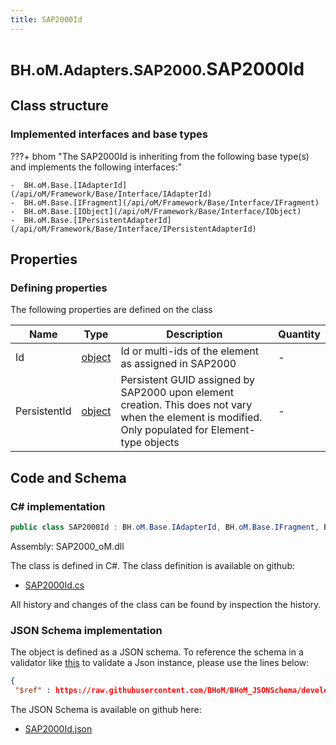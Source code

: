 ```yaml
---
title: SAP2000Id
---
```


# <small>BH.oM.Adapters.SAP2000.</small>**SAP2000Id**



## Class structure

### Implemented interfaces and base types

???+ bhom "The SAP2000Id is inheriting from the following base type(s) and implements the following interfaces:"

    -  BH.oM.Base.[IAdapterId](/api/oM/Framework/Base/Interface/IAdapterId)
    -  BH.oM.Base.[IFragment](/api/oM/Framework/Base/Interface/IFragment)
    -  BH.oM.Base.[IObject](/api/oM/Framework/Base/Interface/IObject)
    -  BH.oM.Base.[IPersistentAdapterId](/api/oM/Framework/Base/Interface/IPersistentAdapterId)


## Properties



### Defining properties

The following properties are defined on the class

| Name             | Type             | Description      | Quantity         |
|------------------|------------------|------------------|------------------|
| Id | [object](https://learn.microsoft.com/en-us/dotnet/api/System.Object?view=netstandard-2.0) | Id or multi-ids of the element as assigned in SAP2000 | - |
| PersistentId | [object](https://learn.microsoft.com/en-us/dotnet/api/System.Object?view=netstandard-2.0) | Persistent GUID assigned by SAP2000 upon element creation. This does not vary when the element is modified. Only populated for Element-type objects | - |


## Code and Schema

### C# implementation

``` C# title="C#"
public class SAP2000Id : BH.oM.Base.IAdapterId, BH.oM.Base.IFragment, BH.oM.Base.IObject, BH.oM.Base.IPersistentAdapterId
```

Assembly: SAP2000_oM.dll

The class is defined in C#. The class definition is available on github:

- [SAP2000Id.cs](https://github.com/BHoM/SAP2000_Toolkit/blob/develop/SAP2000_oM/Fragments\SAP2000Id.cs)

All history and changes of the class can be found by inspection the history.
### JSON Schema implementation

The object is defined as a JSON schema. To reference the schema in a validator like [this](https://www.jsonschemavalidator.net/) to validate a Json instance, please use the lines below:

``` json title="JSON Schema"
{
 "$ref" : https://raw.githubusercontent.com/BHoM/BHoM_JSONSchema/develop/SAP2000_oM/SAP2000Id.json}
```

The JSON Schema is available on github here:

- [SAP2000Id.json](https://github.com/BHoM/BHoM_JSONSchema/blob/develop/SAP2000_oM/SAP2000Id.json)
